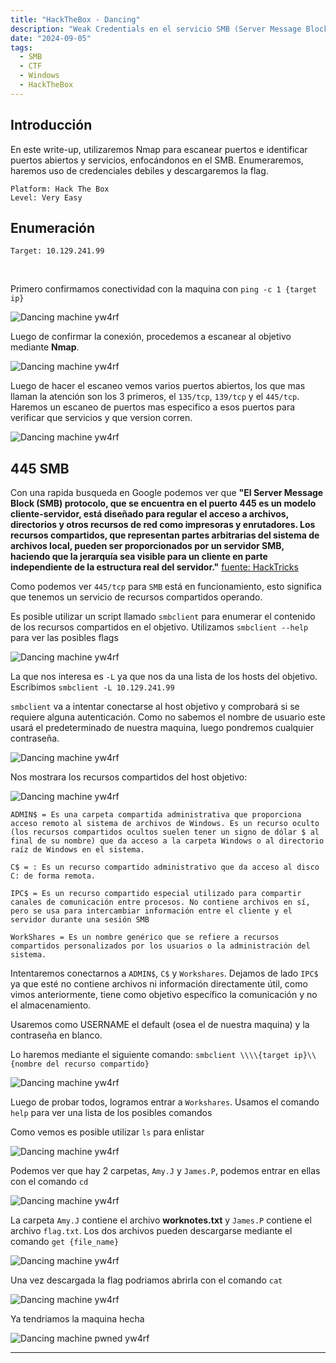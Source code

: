 ```yaml
---
title: "HackTheBox - Dancing"
description: "Weak Credentials en el servicio SMB (Server Message Block) puertos 445, 139, 135"
date: "2024-09-05"
tags:
  - SMB
  - CTF 
  - Windows
  - HackTheBox
---
```

## Introducción

En este write-up, utilizaremos Nmap para escanear puertos e identificar puertos abiertos y servicios, enfocándonos en el SMB. Enumeraremos, haremos uso de credenciales debiles y descargaremos la flag.

```
Platform: Hack The Box
Level: Very Easy
```

## Enumeración 

```
Target: 10.129.241.99
```
<br>

Primero confirmamos conectividad con la maquina con `ping -c 1 {target ip}`

![Dancing machine yw4rf](https://old-blog-yw4rf.vercel.app/_astro/dancing-1.J0uMCeFl_Z17pYuY.webp)

Luego de confirmar la conexión, procedemos a escanear al objetivo mediante **Nmap**. 

![Dancing machine yw4rf](https://old-blog-yw4rf.vercel.app/_astro/dancing-2.CTxlb-ol_Z1ffYzf.webp)

Luego de hacer el escaneo vemos varios puertos abiertos, los que mas llaman la atención son los 3 primeros, el `135/tcp`, `139/tcp` y el `445/tcp`. Haremos un escaneo de puertos mas especifico a esos puertos para verificar que servicios y que version corren.

![Dancing machine yw4rf](https://old-blog-yw4rf.vercel.app/_astro/dancing-3.D_BPUNFa_lKOvk.webp)

## 445 SMB

Con una rapida busqueda en Google podemos ver que **"El Server Message Block (SMB) protocolo, que se encuentra en el puerto 445 es un modelo cliente-servidor, está diseñado para regular el acceso a archivos, directorios y otros recursos de red como impresoras y enrutadores. Los recursos compartidos, que representan partes arbitrarias del sistema de archivos local, pueden ser proporcionados por un servidor SMB, haciendo que la jerarquía sea visible para un cliente en parte independiente de la estructura real del servidor."**
[fuente: HackTricks](https://book.hacktricks.xyz/v/es/network-services-pentesting/pentesting-smb)

Como podemos ver `445/tcp` para `SMB` está en funcionamiento, esto significa que tenemos un servicio de recursos compartidos operando.

Es posible utilizar un script llamado `smbclient` para enumerar el contenido de los recursos compartidos en el objetivo. Utilizamos `smbclient --help` para ver las posibles flags

![Dancing machine yw4rf](https://old-blog-yw4rf.vercel.app/_astro/dancing-4.DfYuwNPp_7d9jd.webp)

La que nos interesa es `-L` ya que nos da una lista de los hosts del objetivo. Escribimos `smbclient -L 10.129.241.99`

`smbclient` va a intentar conectarse al host objetivo y comprobará si se requiere alguna autenticación. Como no sabemos el nombre de usuario este usará el predeterminado de nuestra maquina, luego pondremos cualquier contraseña.

![Dancing machine yw4rf](https:old-blog-//yw4rf.vercel.app/_astro/dancing-5.oUFRTQce_Ajo7e.webp)

Nos mostrara los recursos compartidos del host objetivo: 

![Dancing machine yw4rf](https://old-blog-yw4rf.vercel.app/_astro/dancing-6.CYXZDoPH_Z23IuTR.webp)

```
ADMIN$ = Es una carpeta compartida administrativa que proporciona acceso remoto al sistema de archivos de Windows. Es un recurso oculto (los recursos compartidos ocultos suelen tener un signo de dólar $ al final de su nombre) que da acceso a la carpeta Windows o al directorio raíz de Windows en el sistema.

C$ = : Es un recurso compartido administrativo que da acceso al disco C: de forma remota.

IPC$ = Es un recurso compartido especial utilizado para compartir canales de comunicación entre procesos. No contiene archivos en sí, pero se usa para intercambiar información entre el cliente y el servidor durante una sesión SMB

WorkShares = Es un nombre genérico que se refiere a recursos compartidos personalizados por los usuarios o la administración del sistema.
```


Intentaremos conectarnos a `ADMIN$`, `C$` y `Workshares`. Dejamos de lado `IPC$` ya que esté no contiene archivos ni información directamente útil, como vimos anteriormente, tiene como objetivo específico la comunicación y no el almacenamiento.

Usaremos como USERNAME el default (osea el de nuestra maquina) y la contraseña en blanco.

Lo haremos mediante el siguiente comando: `smbclient \\\\{target ip}\\{nombre del recurso compartido}`

![Dancing machine yw4rf](https://old-blog-yw4rf.vercel.app/_astro/dancing-7.DhBjQtgo_1Pduh6.webp)

Luego de probar todos, logramos entrar a `Workshares`. Usamos el comando `help` para ver una lista de los posibles comandos

Como vemos es posible utilizar `ls` para enlistar 

![Dancing machine yw4rf](https://old-blog-yw4rf.vercel.app/_astro/dancing-8.Iy9GUYsv_ZaB9QA.webp)

Podemos ver que hay 2 carpetas, `Amy.J` y `James.P`, podemos entrar en ellas con el comando `cd`

![Dancing machine yw4rf](https://old-blog-yw4rf.vercel.app/_astro/dancing-9.4u6rl0Y9_1ReNWJ.webp)

La carpeta `Amy.J` contiene el archivo **worknotes.txt** y `James.P` contiene el archivo `flag.txt`. Los dos archivos pueden descargarse mediante el comando `get {file_name}`

![Dancing machine yw4rf](https://old-blog-yw4rf.vercel.app/_astro/dancing-10.Cj_gH9Jd_13Lylf.webp)

Una vez descargada la flag podriamos abrirla con el comando `cat`

![Dancing machine yw4rf](https://old-blog-yw4rf.vercel.app/_astro/dancing-11.BWzChQpd_1BNIgv.webp)

Ya tendriamos la maquina hecha

![Dancing machine pwned yw4rf](https://old-blog-yw4rf.vercel.app/_astro/dancing-last.dGN8pK0h_Z1GSgxl.webp)

---